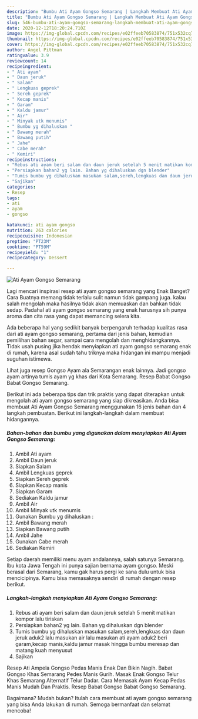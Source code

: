 ```yaml
---
description: "Bumbu Ati Ayam Gongso Semarang | Langkah Membuat Ati Ayam Gongso Semarang Yang Bisa Manjain Lidah"
title: "Bumbu Ati Ayam Gongso Semarang | Langkah Membuat Ati Ayam Gongso Semarang Yang Bisa Manjain Lidah"
slug: 546-bumbu-ati-ayam-gongso-semarang-langkah-membuat-ati-ayam-gongso-semarang-yang-bisa-manjain-lidah
date: 2020-12-12T18:20:24.710Z
image: https://img-global.cpcdn.com/recipes/e02ffeeb70583874/751x532cq70/ati-ayam-gongso-semarang-foto-resep-utama.jpg
thumbnail: https://img-global.cpcdn.com/recipes/e02ffeeb70583874/751x532cq70/ati-ayam-gongso-semarang-foto-resep-utama.jpg
cover: https://img-global.cpcdn.com/recipes/e02ffeeb70583874/751x532cq70/ati-ayam-gongso-semarang-foto-resep-utama.jpg
author: Angel Pittman
ratingvalue: 3.9
reviewcount: 14
recipeingredient:
- " Ati ayam"
- " Daun jeruk"
- " Salam"
- " Lengkuas geprek"
- " Sereh geprek"
- " Kecap manis"
- " Garam"
- " Kaldu jamur"
- " Air"
- " Minyak utk menumis"
- " Bumbu yg dihaluskan "
- " Bawang merah"
- " Bawang putih"
- " Jahe"
- " Cabe merah"
- " Kemiri"
recipeinstructions:
- "Rebus ati ayam beri salam dan daun jeruk setelah 5 menit matikan kompor lalu tiriskan"
- "Persiapkan bahan2 yg lain. Bahan yg dihaluskan dgn blender"
- "Tumis bumbu yg dihaluskan masukan salam,sereh,lengkuas dan daun jeruk aduk2 lalu masukan air lalu masukan ati ayam aduk2 beri garam,kecap manis,kaldu jamur masak hingga bumbu meresap dan matang kuah menyusut"
- "Sajikan"
categories:
- Resep
tags:
- ati
- ayam
- gongso

katakunci: ati ayam gongso 
nutrition: 263 calories
recipecuisine: Indonesian
preptime: "PT23M"
cooktime: "PT59M"
recipeyield: "1"
recipecategory: Dessert

---
```



![Ati Ayam Gongso Semarang](https://img-global.cpcdn.com/recipes/e02ffeeb70583874/751x532cq70/ati-ayam-gongso-semarang-foto-resep-utama.jpg)

Lagi mencari inspirasi resep ati ayam gongso semarang yang Enak Banget? Cara Buatnya memang tidak terlalu sulit namun tidak gampang juga. kalau salah mengolah maka hasilnya tidak akan memuaskan dan bahkan tidak sedap. Padahal ati ayam gongso semarang yang enak harusnya sih punya aroma dan cita rasa yang dapat memancing selera kita.

Ada beberapa hal yang sedikit banyak berpengaruh terhadap kualitas rasa dari ati ayam gongso semarang, pertama dari jenis bahan, kemudian pemilihan bahan segar, sampai cara mengolah dan menghidangkannya. Tidak usah pusing jika hendak menyiapkan ati ayam gongso semarang enak di rumah, karena asal sudah tahu triknya maka hidangan ini mampu menjadi suguhan istimewa.

Lihat juga resep Gongso Ayam ala Semarangan enak lainnya. Jadi gongso ayam artinya tumis ayam yg khas dari Kota Semarang. Resep Babat Gongso Babat Gongso Semarang.


Berikut ini ada beberapa tips dan trik praktis yang dapat diterapkan untuk mengolah ati ayam gongso semarang yang siap dikreasikan. Anda bisa membuat Ati Ayam Gongso Semarang menggunakan 16 jenis bahan dan 4 langkah pembuatan. Berikut ini langkah-langkah dalam membuat hidangannya.

<!--inarticleads1-->

##### Bahan-bahan dan bumbu yang digunakan dalam menyiapkan Ati Ayam Gongso Semarang:

1. Ambil  Ati ayam
1. Ambil  Daun jeruk
1. Siapkan  Salam
1. Ambil  Lengkuas geprek
1. Siapkan  Sereh geprek
1. Siapkan  Kecap manis
1. Siapkan  Garam
1. Sediakan  Kaldu jamur
1. Ambil  Air
1. Ambil  Minyak utk menumis
1. Gunakan  Bumbu yg dihaluskan :
1. Ambil  Bawang merah
1. Siapkan  Bawang putih
1. Ambil  Jahe
1. Gunakan  Cabe merah
1. Sediakan  Kemiri


Setiap daerah memiliki menu ayam andalannya, salah satunya Semarang. Ibu kota Jawa Tengah ini punya sajian bernama ayam gongso. Meski berasal dari Semarang, kamu gak harus pergi ke sana dulu untuk bisa mencicipinya. Kamu bisa memasaknya sendiri di rumah dengan resep berikut. 

<!--inarticleads2-->

##### Langkah-langkah menyiapkan Ati Ayam Gongso Semarang:

1. Rebus ati ayam beri salam dan daun jeruk setelah 5 menit matikan kompor lalu tiriskan
1. Persiapkan bahan2 yg lain. Bahan yg dihaluskan dgn blender
1. Tumis bumbu yg dihaluskan masukan salam,sereh,lengkuas dan daun jeruk aduk2 lalu masukan air lalu masukan ati ayam aduk2 beri garam,kecap manis,kaldu jamur masak hingga bumbu meresap dan matang kuah menyusut
1. Sajikan


Resep Ati Ampela Gongso Pedas Manis Enak Dan Bikin Nagih. Babat Gongso Khas Semarang Pedes Manis Gurih. Masak Enak Gongso Telur Khas Semarang Alternatif Telur Dadar. Cara Memasak Ayam Kecap Pedas Manis Mudah Dan Praktis. Resep Babat Gongso Babat Gongso Semarang. 

Bagaimana? Mudah bukan? Itulah cara membuat ati ayam gongso semarang yang bisa Anda lakukan di rumah. Semoga bermanfaat dan selamat mencoba!
